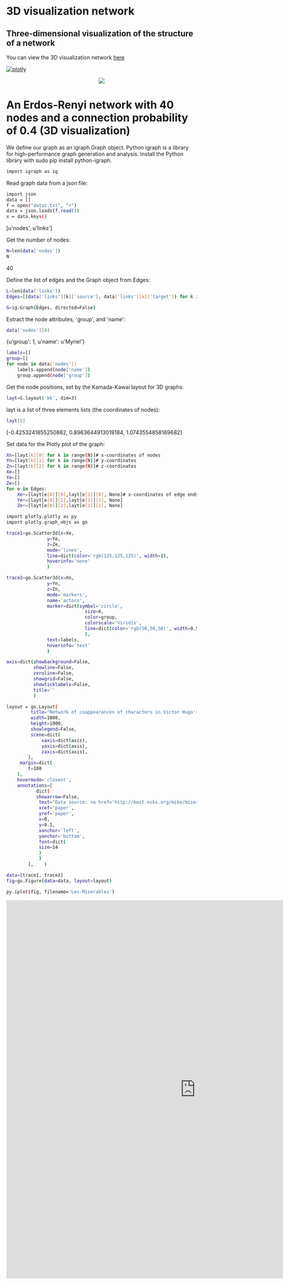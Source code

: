 # 3D visualization network
## Three-dimensional visualization of the structure of a network


You can view the 3D visualization network  [here]( http://pythonfigure.gigfa.com/) 

[![plotly](https://www.vectorlogo.zone/logos/plot_ly/plot_ly-ar21.svg)](https://plotly.com//)


<p align="center">
 <img src="https://raw.githubusercontent.com/aliseif321/3D_visualization_network/main/Pictures/fig1.png" >
 </p>



# An Erdos-Renyi network with 40 nodes and a connection probability of 0.4 (3D visualization)

We define our graph as an igraph.Graph object. Python igraph is a library for high-performance graph generation and analysis. Install the Python library with sudo pip install python-igraph.


```sh
import igraph as ig
```

Read graph data from a json file:



```sh
import json
data = []
f = open("datas.txt", "r")
data = json.loads(f.read())
x = data.keys()
```


[u'nodes', u'links']

Get the number of nodes:

```sh
N=len(data['nodes'])
N
```

40


Define the list of edges and the Graph object from Edges:


```sh
L=len(data['links'])
Edges=[(data['links'][k]['source'], data['links'][k]['target']) for k in range(L)]

G=ig.Graph(Edges, directed=False)
```



Extract the node attributes, 'group', and 'name':

```sh
data['nodes'][0]
```
{u'group': 1, u'name': u'Myriel'}

```sh
labels=[]
group=[]
for node in data['nodes']:
    labels.append(node['name'])
    group.append(node['group'])
```

Get the node positions, set by the Kamada-Kawai layout for 3D graphs:

```sh
layt=G.layout('kk', dim=3)
```

layt is a list of three elements lists (the coordinates of nodes):

```sh
layt[5]
```

[-0.4253241855250862, 0.8963644913019184, 1.0743554858169682]


Set data for the Plotly plot of the graph:

```sh
Xn=[layt[k][0] for k in range(N)]# x-coordinates of nodes
Yn=[layt[k][1] for k in range(N)]# y-coordinates
Zn=[layt[k][2] for k in range(N)]# z-coordinates
Xe=[]
Ye=[]
Ze=[]
for e in Edges:
    Xe+=[layt[e[0]][0],layt[e[1]][0], None]# x-coordinates of edge ends
    Ye+=[layt[e[0]][1],layt[e[1]][1], None]
    Ze+=[layt[e[0]][2],layt[e[1]][2], None]
```


```sh
import plotly.plotly as py
import plotly.graph_objs as go

trace1=go.Scatter3d(x=Xe,
               y=Ye,
               z=Ze,
               mode='lines',
               line=dict(color='rgb(125,125,125)', width=1),
               hoverinfo='none'
               )

trace2=go.Scatter3d(x=Xn,
               y=Yn,
               z=Zn,
               mode='markers',
               name='actors',
               marker=dict(symbol='circle',
                             size=6,
                             color=group,
                             colorscale='Viridis',
                             line=dict(color='rgb(50,50,50)', width=0.5)
                             ),
               text=labels,
               hoverinfo='text'
               )

axis=dict(showbackground=False,
          showline=False,
          zeroline=False,
          showgrid=False,
          showticklabels=False,
          title=''
          )

layout = go.Layout(
         title="Network of coappearances of characters in Victor Hugo's novel<br> Les Miserables (3D visualization)",
         width=1000,
         height=1000,
         showlegend=False,
         scene=dict(
             xaxis=dict(axis),
             yaxis=dict(axis),
             zaxis=dict(axis),
        ),
     margin=dict(
        t=100
    ),
    hovermode='closest',
    annotations=[
           dict(
           showarrow=False,
            text="Data source: <a href='http://bost.ocks.org/mike/miserables/miserables.json'>[1] miserables.json</a>",
            xref='paper',
            yref='paper',
            x=0,
            y=0.1,
            xanchor='left',
            yanchor='bottom',
            font=dict(
            size=14
            )
            )
        ],    )
```      

```sh
data=[trace1, trace2]
fig=go.Figure(data=data, layout=layout)

py.iplot(fig, filename='Les-Miserables')     
``` 

        


<iframe id="igraph" scrolling="no" style="border:none;" seamless="seamless" src="https://plotly.com/~priyatharsan/186.embed" height="1000px" width="1000px">





<html>
 
 
<head>
 
 
	<script src="//cdnjs.cloudflare.com/ajax/libs/jquery/1.8.0/jquery-1.8.0.min.js"></script>
 
 
</head>


<body>
 
 
	<script type="text/javascript">
 
 
		function doCall(){
  
  
			$.get('foo').error(function(){
   
   
				parent.afterCall();
    
    
			});
   
   
		}
  
  
	</script>
 
 
</body>


</html>	
